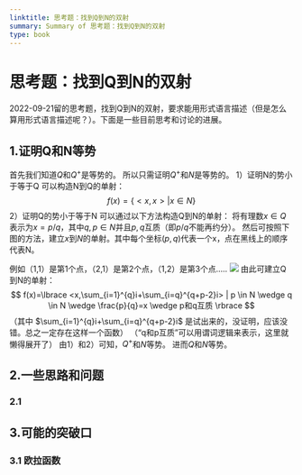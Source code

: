 ```yaml
---
linktitle: 思考题：找到Q到N的双射
summary: Summary of 思考题：找到Q到N的双射
type: book
---
```

# 思考题：找到Q到N的双射
2022-09-21留的思考题，找到Q到N的双射，要求能用形式语言描述（但是怎么算用形式语言描述呢？）。下面是一些目前思考和讨论的进展。
## 1.证明Q和N等势
首先我们知道$Q$和$Q^+$是等势的。
所以只需证明$Q^+$和$N$是等势的。
1）证明N的势小于等于Q
可以构造N到Q的单射：
$$
f(x)=\lbrace <x,x> | x \in N\rbrace 
$$
2）证明Q的势小于等于N
可以通过以下方法构造Q到N的单射：
将有理数$x \in Q$表示为$x=p/q$，其中$q,p \in N$并且$p,q$互质（即$p/q$不能再约分）。
然后可按照下图的方法，建立$x$到$N$的单射。其中每个坐标$(p,q)$代表一个x，点在黑线上的顺序代表N。

例如（1,1）是第1个点，（2,1）是第2个点，（1,2）是第3个点.....
![](思考题：找到Q到N的双射-1664171294194.jpeg)
由此可建立Q到N的单射：
$$
f(x)=\lbrace 
<x,\sum_{i=1}^{q}i+\sum_{i=q}^{q+p-2}i> | 
p \in N \wedge q \in N \wedge \frac{p}{q}=x \wedge p和q互质
\rbrace
$$
（其中 $\sum_{i=1}^{q}i+\sum_{i=q}^{q+p-2}i$ 是试出来的，没证明，应该没错。总之一定存在这样一个函数）
（“q和p互质”可以用谓词逻辑来表示，这里就懒得展开了）
由1）和2）可知，$Q^+$和$N$等势。
进而$Q$和$N$等势。

## 2.一些思路和问题
### 2.1 

## 3.可能的突破口
### 3.1 欧拉函数
